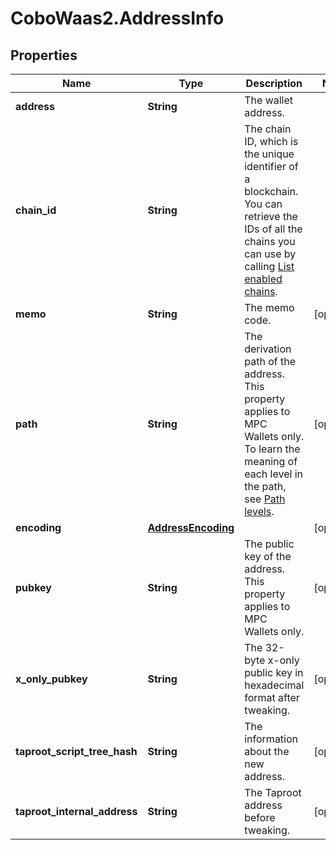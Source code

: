 # CoboWaas2.AddressInfo

## Properties

Name | Type | Description | Notes
------------ | ------------- | ------------- | -------------
**address** | **String** | The wallet address. | 
**chain_id** | **String** | The chain ID, which is the unique identifier of a blockchain. You can retrieve the IDs of all the chains you can use by calling [List enabled chains](/v2/api-references/wallets/list-enabled-chains). | 
**memo** | **String** | The memo code. | [optional] 
**path** | **String** | The derivation path of the address. This property applies to MPC Wallets only. To learn the meaning of each level in the path, see [Path levels](https://github.com/bitcoin/bips/blob/master/bip-0044.mediawiki#path-levels). | [optional] 
**encoding** | [**AddressEncoding**](AddressEncoding.md) |  | [optional] 
**pubkey** | **String** | The public key of the address. This property applies to MPC Wallets only. | [optional] 
**x_only_pubkey** | **String** | The 32-byte x-only public key in hexadecimal format after tweaking. | [optional] 
**taproot_script_tree_hash** | **String** | The information about the new address. | [optional] 
**taproot_internal_address** | **String** | The Taproot address before tweaking. | [optional] 


